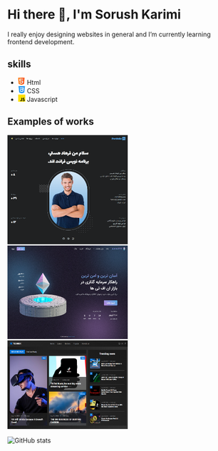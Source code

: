 # Hi there 👋, I'm Sorush Karimi
I really enjoy designing websites in general and I’m currently learning frontend development.

## skills
* <img src='https://github.com/soroushmdn/soroushmdn/blob/main/html.png' height='16' width='16'> Html
* <img src='https://github.com/soroushmdn/soroushmdn/blob/main/css-3.png' height='16' width='16'> CSS
* <img src='https://github.com/soroushmdn/soroushmdn/blob/main/js.png' height='16' width='16'>  Javascript 

## Examples of works
 <a href="https://soroushmdn.github.io/portfolio/" target="_blank">
  <img src='https://github.com/soroushmdn/soroushmdn/blob/main/portfolio.png' width='270'>
 </a>
 
  <a href="https://soroushmdn.github.io/portfolio/" target="_blank">
  <img src='https://github.com/soroushmdn/soroushmdn/blob/main/irnft.png' width='270'>
 </a>
 
  <a href="https://soroushmdn.github.io/portfolio/" target="_blank">
  <img src='https://github.com/soroushmdn/soroushmdn/blob/main/techbox.png' width='270'>
 </a>
 
![GitHub stats](https://github-readme-stats.vercel.app/api?username=soroushmdn&show_icons=true)  


